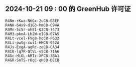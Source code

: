 ## 2024-10-21 09 : 00 的 GreenHub 许可证
```
R4Nm-rKwa-N6Gx-2uC8-E8EF
R4NH-64x9-d1G3-hmC8-C94A
R4Mn-5c5r-oh81-Q3C8-7473
R4M3-pkoA-Lb2W-eIC8-07A5
R4Lt-vcel-FVg8-hoC8-F632
R4Li-pwSg-xwi1-HMC8-952A
R4Js-ExgA-agRc-zeC8-CA34
R4I0-lq7R-QtVL-v5C8-71A6
R4Gc-HiGL-6RTz-XPC8-3BA1
R4GR-SnTS-r6qC-qHC8-DECB
```
